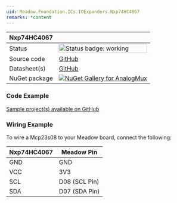 ```yaml
---
uid: Meadow.Foundation.ICs.IOExpanders.Nxp74HC4067
remarks: *content
---
```


| Nxp74HC4067 | |
|--------|--------|
| Status | <img src="https://img.shields.io/badge/Working-brightgreen" style="width: auto; height: -webkit-fill-available;" alt="Status badge: working" /> |
| Source code | [GitHub](https://github.com/WildernessLabs/Meadow.Foundation/tree/main/Source/Meadow.Foundation.Peripherals/ICs.IOExpanders.AnalogMux) |
| Datasheet(s) | [GitHub](https://github.com/WildernessLabs/Meadow.Foundation/tree/main/Source/Meadow.Foundation.Peripherals/ICs.IOExpanders.AnalogMux/Datasheet) |
| NuGet package | <a href="https://www.nuget.org/packages/Mcp23018Meadow.Foundation.ICs.IOExpanders.AnalogMux/" target="_blank"><img src="https://img.shields.io/nuget/v/Mcp23018Meadow.Foundation.ICs.IOExpanders.AnalogMux.svg?label=Mcp23018Meadow.Foundation.ICs.IOExpanders.AnalogMux" alt="NuGet Gallery for AnalogMux" /></a> |

### Code Example

[Sample project(s) available on GitHub](https://github.com/WildernessLabs/Meadow.Foundation/tree/main/Source/Meadow.Foundation.Peripherals/ICs.IOExpanders.AnalogMux/Samples/Nxp74HC4067_Sample)

### Wiring Example

To wire a Mcp23s08 to your Meadow board, connect the following:

| Nxp74HC4067  | Meadow Pin    |
|---------|---------------|
| GND     | GND           |
| VCC     | 3V3           |
| SCL     | D08 (SCL Pin) |
| SDA     | D07 (SDA Pin) |
